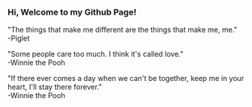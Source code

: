 ### Hi, Welcome to my Github Page!

"The things that make me different are the things that make me, me."  
-Piglet

"Some people care too much. I think it's called love."  
-Winnie the Pooh

"If there ever comes a day when we can't be together, keep me in your heart, I'll stay there forever."  
-Winnie the Pooh
